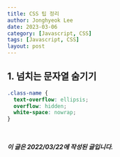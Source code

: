 ```yaml
---
title: CSS 팁 정리
author: Jonghyeok Lee
date: 2023-03-06
category: [Javascript, CSS]
tags: [Javascript, CSS]
layout: post
---
```


## 1. 넘치는 문자열 숨기기
```css
.class-name {
  text-overflow: ellipsis;
  overflow: hidden;
  white-space: nowrap;
}
```

<br>

***이 글은 2022/03/22에 작성된 글입니다.***
